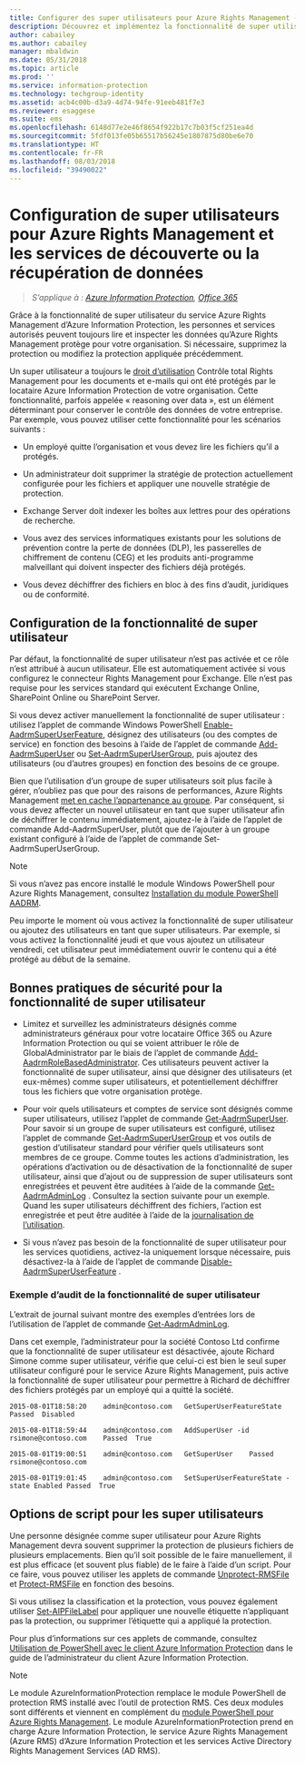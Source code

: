 ```yaml
---
title: Configurer des super utilisateurs pour Azure Rights Management - AIP
description: Découvrez et implémentez la fonctionnalité de super utilisateur du service Azure Rights Management d’Azure Information Protection. Grâce à celle-ci, les personnes et services autorisés peuvent toujours lire et inspecter les données qu’Azure Rights Management protège pour votre organisation. Cette capacité, parfois appelée « reasoning over data », est un élément déterminant pour conserver le contrôle des données de votre entreprise.
author: cabailey
ms.author: cabailey
manager: mbaldwin
ms.date: 05/31/2018
ms.topic: article
ms.prod: ''
ms.service: information-protection
ms.technology: techgroup-identity
ms.assetid: acb4c00b-d3a9-4d74-94fe-91eeb481f7e3
ms.reviewer: esaggese
ms.suite: ems
ms.openlocfilehash: 6148d77e2e46f8654f922b17c7b03f5cf251ea4d
ms.sourcegitcommit: 5fdf013fe05b65517b56245e1807875d80be6e70
ms.translationtype: HT
ms.contentlocale: fr-FR
ms.lasthandoff: 08/03/2018
ms.locfileid: "39490022"
---
```

# <a name="configuring-super-users-for-azure-rights-management-and-discovery-services-or-data-recovery"></a>Configuration de super utilisateurs pour Azure Rights Management et les services de découverte ou la récupération de données

>*S’applique à : [Azure Information Protection](https://azure.microsoft.com/pricing/details/information-protection), [Office 365](http://download.microsoft.com/download/E/C/F/ECF42E71-4EC0-48FF-AA00-577AC14D5B5C/Azure_Information_Protection_licensing_datasheet_EN-US.pdf)*

Grâce à la fonctionnalité de super utilisateur du service Azure Rights Management d’Azure Information Protection, les personnes et services autorisés peuvent toujours lire et inspecter les données qu’Azure Rights Management protège pour votre organisation. Si nécessaire, supprimez la protection ou modifiez la protection appliquée précédemment. 

Un super utilisateur a toujours le [droit d’utilisation](configure-usage-rights.md) Contrôle total Rights Management pour les documents et e-mails qui ont été protégés par le locataire Azure Information Protection de votre organisation. Cette fonctionnalité, parfois appelée « reasoning over data », est un élément déterminant pour conserver le contrôle des données de votre entreprise. Par exemple, vous pouvez utiliser cette fonctionnalité pour les scénarios suivants :

- Un employé quitte l’organisation et vous devez lire les fichiers qu’il a protégés.

- Un administrateur doit supprimer la stratégie de protection actuellement configurée pour les fichiers et appliquer une nouvelle stratégie de protection.

- Exchange Server doit indexer les boîtes aux lettres pour des opérations de recherche.

- Vous avez des services informatiques existants pour les solutions de prévention contre la perte de données (DLP), les passerelles de chiffrement de contenu (CEG) et les produits anti-programme malveillant qui doivent inspecter des fichiers déjà protégés.

- Vous devez déchiffrer des fichiers en bloc à des fins d’audit, juridiques ou de conformité.

## <a name="configuration-for-the-super-user-feature"></a>Configuration de la fonctionnalité de super utilisateur

Par défaut, la fonctionnalité de super utilisateur n’est pas activée et ce rôle n’est attribué à aucun utilisateur. Elle est automatiquement activée si vous configurez le connecteur Rights Management pour Exchange. Elle n’est pas requise pour les services standard qui exécutent Exchange Online, SharePoint Online ou SharePoint Server.

Si vous devez activer manuellement la fonctionnalité de super utilisateur : utilisez l’applet de commande Windows PowerShell [Enable-AadrmSuperUserFeature](/powershell/aadrm/vlatest/enable-aadrmsuperuserfeature), désignez des utilisateurs (ou des comptes de service) en fonction des besoins à l’aide de l’applet de commande [Add-AadrmSuperUser](/powershell/aadrm/vlatest/add-aadrmsuperuser) ou [Set-AadrmSuperUserGroup](/powershell/aadrm/vlatest/set-aadrmsuperusergroup), puis ajoutez des utilisateurs (ou d’autres groupes) en fonction des besoins de ce groupe. 

Bien que l’utilisation d’un groupe de super utilisateurs soit plus facile à gérer, n’oubliez pas que pour des raisons de performances, Azure Rights Management [met en cache l’appartenance au groupe](prepare.md#group-membership-caching-by-azure-information-protection). Par conséquent, si vous devez affecter un nouvel utilisateur en tant que super utilisateur afin de déchiffrer le contenu immédiatement, ajoutez-le à l’aide de l’applet de commande Add-AadrmSuperUser, plutôt que de l’ajouter à un groupe existant configuré à l’aide de l’applet de commande Set-AadrmSuperUserGroup.

> [!NOTE]
> Si vous n’avez pas encore installé le module Windows PowerShell pour Azure Rights Management, consultez [Installation du module PowerShell AADRM](install-powershell.md).

Peu importe le moment où vous activez la fonctionnalité de super utilisateur ou ajoutez des utilisateurs en tant que super utilisateurs. Par exemple, si vous activez la fonctionnalité jeudi et que vous ajoutez un utilisateur vendredi, cet utilisateur peut immédiatement ouvrir le contenu qui a été protégé au début de la semaine.

## <a name="security-best-practices-for-the-super-user-feature"></a>Bonnes pratiques de sécurité pour la fonctionnalité de super utilisateur

- Limitez et surveillez les administrateurs désignés comme administrateurs généraux pour votre locataire Office 365 ou Azure Information Protection ou qui se voient attribuer le rôle de GlobalAdministrator par le biais de l’applet de commande [Add-AadrmRoleBasedAdministrator](/powershell/module/aadrm/add-aadrmrolebasedadministrator). Ces utilisateurs peuvent activer la fonctionnalité de super utilisateur, ainsi que désigner des utilisateurs (et eux-mêmes) comme super utilisateurs, et potentiellement déchiffrer tous les fichiers que votre organisation protège.

- Pour voir quels utilisateurs et comptes de service sont désignés comme super utilisateurs, utilisez l’applet de commande [Get-AadrmSuperUser](/powershell/module/aadrm/get-aadrmsuperuser). Pour savoir si un groupe de super utilisateurs est configuré, utilisez l’applet de commande [Get-AadrmSuperUserGroup](/powershell/module/aadrm/get-aadrmsuperusergroup) et vos outils de gestion d’utilisateur standard pour vérifier quels utilisateurs sont membres de ce groupe. Comme toutes les actions d’administration, les opérations d’activation ou de désactivation de la fonctionnalité de super utilisateur, ainsi que d’ajout ou de suppression de super utilisateurs sont enregistrées et peuvent être auditées à l’aide de la commande [Get-AadrmAdminLog](/powershell/module/aadrm/get-aadrmadminlog) . Consultez la section suivante pour un exemple. Quand les super utilisateurs déchiffrent des fichiers, l’action est enregistrée et peut être auditée à l’aide de la [ journalisation de l’utilisation](log-analyze-usage.md).

- Si vous n’avez pas besoin de la fonctionnalité de super utilisateur pour les services quotidiens, activez-la uniquement lorsque nécessaire, puis désactivez-la à l’aide de l’applet de commande [Disable-AadrmSuperUserFeature](/powershell/module/aadrm/disable-aadrmsuperuserfeature) .

### <a name="example-auditing-for-the-super-user-feature"></a>Exemple d’audit de la fonctionnalité de super utilisateur

L’extrait de journal suivant montre des exemples d’entrées lors de l’utilisation de l’applet de commande [Get-AadrmAdminLog](/powershell/module/aadrm/get-aadrmadminlog). 

Dans cet exemple, l’administrateur pour la société Contoso Ltd confirme que la fonctionnalité de super utilisateur est désactivée, ajoute Richard Simone comme super utilisateur, vérifie que celui-ci est bien le seul super utilisateur configuré pour le service Azure Rights Management, puis active la fonctionnalité de super utilisateur pour permettre à Richard de déchiffrer des fichiers protégés par un employé qui a quitté la société.

`2015-08-01T18:58:20    admin@contoso.com   GetSuperUserFeatureState    Passed  Disabled`

`2015-08-01T18:59:44    admin@contoso.com   AddSuperUser -id rsimone@contoso.com    Passed  True`

`2015-08-01T19:00:51    admin@contoso.com   GetSuperUser    Passed  rsimone@contoso.com`

`2015-08-01T19:01:45    admin@contoso.com   SetSuperUserFeatureState -state Enabled Passed  True`

## <a name="scripting-options-for-super-users"></a>Options de script pour les super utilisateurs
Une personne désignée comme super utilisateur pour Azure Rights Management devra souvent supprimer la protection de plusieurs fichiers de plusieurs emplacements. Bien qu’il soit possible de le faire manuellement, il est plus efficace (et souvent plus fiable) de le faire à l’aide d’un script. Pour ce faire, vous pouvez utiliser les applets de commande [Unprotect-RMSFile](/powershell/module/azureinformationprotection/unprotect-rmsfile) et [Protect-RMSFile](/powershell/module/azureinformationprotection/protect-rmsfile) en fonction des besoins. 

Si vous utilisez la classification et la protection, vous pouvez également utiliser [Set-AIPFileLabel](/powershell/module/azureinformationprotection/set-aipfilelabel) pour appliquer une nouvelle étiquette n’appliquant pas la protection, ou supprimer l’étiquette qui a appliqué la protection. 

Pour plus d’informations sur ces applets de commande, consultez [Utilisation de PowerShell avec le client Azure Information Protection](./rms-client/client-admin-guide-powershell.md) dans le guide de l’administrateur du client Azure Information Protection.

> [!NOTE]
> Le module AzureInformationProtection remplace le module PowerShell de protection RMS installé avec l’outil de protection RMS. Ces deux modules sont différents et viennent en complément du [module PowerShell pour Azure Rights Management](administer-powershell.md). Le module AzureInformationProtection prend en charge Azure Information Protection, le service Azure Rights Management (Azure RMS) d’Azure Information Protection et les services Active Directory Rights Management Services (AD RMS).


